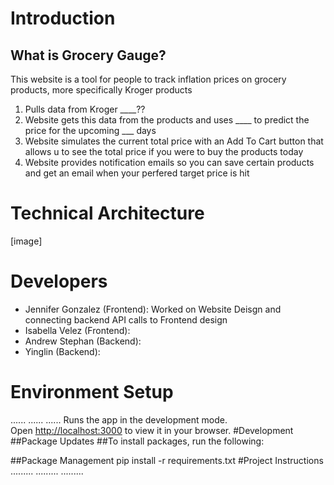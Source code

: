 
# Introduction

## What is Grocery Gauge? 
This website is a tool for people to track inflation prices on grocery products, more specifically Kroger products
1. Pulls data from Kroger ____??
2. Website gets this data from the products and uses ____ to predict the price for the upcoming ___ days
3. Website simulates the current total price with an Add To Cart button that allows u to see the total price if you were to buy the products today
4. Website provides notification emails so you can save certain products and get an email when your perfered target price is hit

# Technical Architecture 
[image]

# Developers 
- Jennifer Gonzalez (Frontend): Worked on Website Deisgn and connecting backend API calls to Frontend design
- Isabella Velez (Frontend): 
- Andrew Stephan (Backend):
- Yinglin (Backend):
# Environment Setup
......
......
......
Runs the app in the development mode.\
Open [http://localhost:3000](http://localhost:3000) to view it in your browser.
#Development 
##Package Updates 
##To install packages, run the following:

##Package Management 
pip install -r requirements.txt
#Project Instructions 
.........
.........
.........
